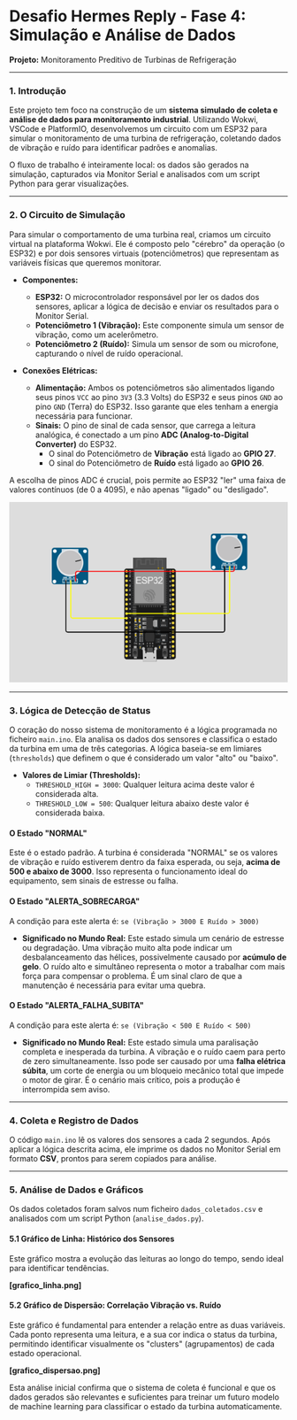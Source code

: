 # Desafio Hermes Reply - Fase 4: Simulação e Análise de Dados

**Projeto:** Monitoramento Preditivo de Turbinas de Refrigeração<br>

---

### 1. Introdução

Este projeto tem foco na construção de um **sistema simulado de coleta e análise de dados para monitoramento industrial**. Utilizando Wokwi, VSCode e PlatformIO, desenvolvemos um circuito com um ESP32 para simular o monitoramento de uma turbina de refrigeração, coletando dados de vibração e ruído para identificar padrões e anomalias.

O fluxo de trabalho é inteiramente local: os dados são gerados na simulação, capturados via Monitor Serial e analisados com um script Python para gerar visualizações.

---

### 2. O Circuito de Simulação

Para simular o comportamento de uma turbina real, criamos um circuito virtual na plataforma Wokwi. Ele é composto pelo "cérebro" da operação (o ESP32) e por dois sensores virtuais (potenciômetros) que representam as variáveis físicas que queremos monitorar.

* **Componentes:**
    * **ESP32:** O microcontrolador responsável por ler os dados dos sensores, aplicar a lógica de decisão e enviar os resultados para o Monitor Serial.
    * **Potenciômetro 1 (Vibração):** Este componente simula um sensor de vibração, como um acelerômetro.
    * **Potenciômetro 2 (Ruído):** Simula um sensor de som ou microfone, capturando o nível de ruído operacional.

* **Conexões Elétricas:**
    * **Alimentação:** Ambos os potenciômetros são alimentados ligando seus pinos `VCC` ao pino `3V3` (3.3 Volts) do ESP32 e seus pinos `GND` ao pino `GND` (Terra) do ESP32. Isso garante que eles tenham a energia necessária para funcionar.
    * **Sinais:** O pino de sinal de cada sensor, que carrega a leitura analógica, é conectado a um pino **ADC (Analog-to-Digital Converter)** do ESP32.
        * O sinal do Potenciômetro de **Vibração** está ligado ao **GPIO 27**.
        * O sinal do Potenciômetro de **Ruído** está ligado ao **GPIO 26**.

A escolha de pinos ADC é crucial, pois permite ao ESP32 "ler" uma faixa de valores contínuos (de 0 a 4095), e não apenas "ligado" ou "desligado".

![Screenshot do circuito.](circuito.png)

---

### 3. Lógica de Detecção de Status

O coração do nosso sistema de monitoramento é a lógica programada no ficheiro `main.ino`. Ela analisa os dados dos sensores e classifica o estado da turbina em uma de três categorias. A lógica baseia-se em limiares (`thresholds`) que definem o que é considerado um valor "alto" ou "baixo".

* **Valores de Limiar (Thresholds):**
    * `THRESHOLD_HIGH = 3000`: Qualquer leitura acima deste valor é considerada alta.
    * `THRESHOLD_LOW = 500`: Qualquer leitura abaixo deste valor é considerada baixa.

#### O Estado "NORMAL"

Este é o estado padrão. A turbina é considerada "NORMAL" se os valores de vibração e ruído estiverem dentro da faixa esperada, ou seja, **acima de 500 e abaixo de 3000**. Isso representa o funcionamento ideal do equipamento, sem sinais de estresse ou falha.

#### O Estado "ALERTA_SOBRECARGA"

A condição para este alerta é:
`se (Vibração > 3000 E Ruído > 3000)`

* **Significado no Mundo Real:** Este estado simula um cenário de estresse ou degradação. Uma vibração muito alta pode indicar um desbalanceamento das hélices, possivelmente causado por **acúmulo de gelo**. O ruído alto e simultâneo representa o motor a trabalhar com mais força para compensar o problema. É um sinal claro de que a manutenção é necessária para evitar uma quebra.

#### O Estado "ALERTA_FALHA_SUBITA"

A condição para este alerta é:
`se (Vibração < 500 E Ruído < 500)`

* **Significado no Mundo Real:** Este estado simula uma paralisação completa e inesperada da turbina. A vibração e o ruído caem para perto de zero simultaneamente. Isso pode ser causado por uma **falha elétrica súbita**, um corte de energia ou um bloqueio mecânico total que impede o motor de girar. É o cenário mais crítico, pois a produção é interrompida sem aviso.

---

### 4. Coleta e Registro de Dados

O código `main.ino` lê os valores dos sensores a cada 2 segundos. Após aplicar a lógica descrita acima, ele imprime os dados no Monitor Serial em formato **CSV**, prontos para serem copiados para análise.

---

### 5. Análise de Dados e Gráficos

Os dados coletados foram salvos num ficheiro `dados_coletados.csv` e analisados com um script Python (`analise_dados.py`).

#### 5.1 Gráfico de Linha: Histórico dos Sensores

Este gráfico mostra a evolução das leituras ao longo do tempo, sendo ideal para identificar tendências.

**[grafico_linha.png]**

#### 5.2 Gráfico de Dispersão: Correlação Vibração vs. Ruído

Este gráfico é fundamental para entender a relação entre as duas variáveis. Cada ponto representa uma leitura, e a sua cor indica o status da turbina, permitindo identificar visualmente os "clusters" (agrupamentos) de cada estado operacional.

**[grafico_dispersao.png]**

Esta análise inicial confirma que o sistema de coleta é funcional e que os dados gerados são relevantes e suficientes para treinar um futuro modelo de machine learning para classificar o estado da turbina automaticamente.

